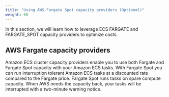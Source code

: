 ```yaml
---
title: "Using AWS Fargate Spot capacity providers (Optional)"
weight: 60
---
```


In this section, we will learn how to leverage ECS FARGATE and FARGATE_SPOT capacity providers to optimize costs.

AWS Fargate capacity providers
---

Amazon ECS cluster capacity providers enable you to use both Fargate and Fargate Spot capacity with your Amazon ECS tasks. With Fargate Spot you can run interruption tolerant Amazon ECS tasks at a discounted rate compared to the Fargate price. Fargate Spot runs tasks on spare compute capacity. When AWS needs the capacity back, your tasks will be interrupted with a two-minute warning notice.


